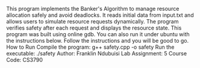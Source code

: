 This program implements the Banker's Algorithm to manage resource allocation safely and avoid deadlocks. It reads initial data from input.txt and allows users to simulate resource requests dynamically. The program verifies safety after each request and displays the resource state.
This program was built using online gdb. You can also run it under ubuntu with the instructions below. Follow the instructions and you will be good to go.
How to Run
Compile the program: g++ safety.cpp -o safety
Run the executable: ./safety
Author: Franklin Ndubuisi
Lab Assignment: 5
Course Code: CS3790
